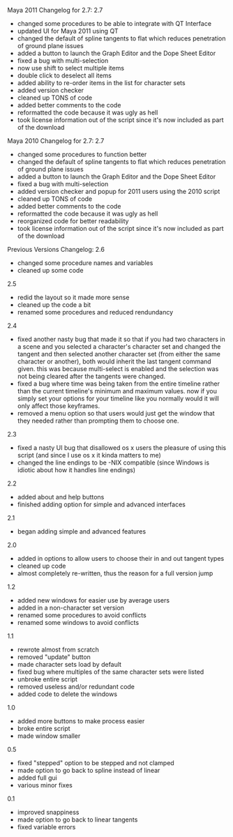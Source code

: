 Maya 2011 Changelog for 2.7:
2.7

- changed some procedures to be able to integrate with QT Interface
- updated UI for Maya 2011 using QT
- changed the default of spline tangents to flat which reduces penetration of ground plane issues
- added a button to launch the Graph Editor and the Dope Sheet Editor
- fixed a bug with multi-selection
- now use shift to select multiple items
- double click to deselect all items
- added ability to re-order items in the list for character sets
- added version checker
- cleaned up TONS of code
- added better comments to the code
- reformatted the code because it was ugly as hell
- took license information out of the script since it's now included as part of the download

Maya 2010 Changelog for 2.7:
2.7

- changed some procedures to function better
- changed the default of spline tangents to flat which reduces penetration of ground plane issues
- added a button to launch the Graph Editor and the Dope Sheet Editor
- fixed a bug with multi-selection
- added version checker and popup for 2011 users using the 2010 script
- cleaned up TONS of code
- added better comments to the code
- reformatted the code because it was ugly as hell
- reorganized code for better readability
- took license information out of the script since it's now included as part of the download

Previous Versions Changelog:
2.6

- changed some procedure names and variables
- cleaned up some code

2.5

- redid the layout so it made more sense
- cleaned up the code a bit
- renamed some procedures and reduced rendundancy

2.4

- fixed another nasty bug that made it so that if you had two characters in a scene and you selected a character's character set and changed the tangent and then selected another character set (from either the same character or another), both would inherit the last tangent command given. this was because multi-select is enabled and the selection was not being cleared after the tangents were changed.
- fixed a bug where time was being taken from the entire timeline rather than the current timeline's minimum and maximum values. now if you simply set your options for your timeline like you normally would it will only affect those keyframes.
- removed a menu option so that users would just get the window that they needed rather than prompting them to choose one.

2.3

- fixed a nasty UI bug that disallowed os x users the pleasure of using this script (and since I use os x it kinda matters to me)
- changed the line endings to be -NIX compatible (since Windows is idiotic about how it handles line endings)

2.2

- added about and help buttons
- finished adding option for simple and advanced interfaces

2.1

- began adding simple and advanced features

2.0

- added in options to allow users to choose their in and out tangent types
- cleaned up code
- almost completely re-written, thus the reason for a full version jump

1.2

- added new windows for easier use by average users
- added in a non-character set version
- renamed some procedures to avoid conflicts
- renamed some windows to avoid conflicts

1.1

- rewrote almost from scratch
- removed "update" button
- made character sets load by default
- fixed bug where multiples of the same character sets were listed
- unbroke entire script
- removed useless and/or redundant code
- added code to delete the windows

1.0

- added more buttons to make process easier
- broke entire script
- made window smaller

0.5

- fixed "stepped" option to be stepped and not clamped
- made option to go back to spline instead of linear
- added full gui
- various minor fixes

0.1

- improved snappiness
- made option to go back to linear tangents
- fixed variable errors
